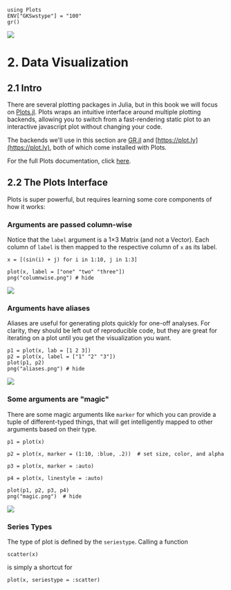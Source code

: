 ```@setup viz
using Plots
ENV["GKSwstype"] = "100"
gr()
```

![](http://docs.juliaplots.org/latest/examples/img/lorenz.gif)

# 2. Data Visualization

## 2.1 Intro

There are several plotting packages in Julia, but in this book we will focus on 
[Plots.jl](https://github.com/JuliaPlots/Plots.jl).  Plots wraps an intuitive interface 
around multiple plotting backends, allowing you to switch from a fast-rendering static plot 
to an interactive javascript plot without changing your code.

The backends we'll use in this section are [GR.jl](https://github.com/jheinen/GR.jl) and 
[https://plot.ly](https://plot.ly), both of which come installed with Plots.

For the full Plots documentation, click [here](http://docs.juliaplots.org/latest/).

## 2.2 The Plots Interface 

Plots is super powerful, but requires learning some core components of how it works:


### Arguments are passed column-wise

Notice that the `label` argument is a 1×3 Matrix (and not a Vector).  Each column of `label` is then mapped
to the respective column of `x` as its label.

```@example viz
x = [(sin(i) + j) for i in 1:10, j in 1:3]

plot(x, label = ["one" "two" "three"])
png("columnwise.png") # hide
```
![](columnwise.png)

### Arguments have aliases

Aliases are useful for generating plots quickly for one-off analyses.  For clarity, they should
be left out of reproducible code, but they are great for iterating on a plot until you get 
the visualization you want.

```@example viz
p1 = plot(x, lab = [1 2 3])
p2 = plot(x, label = ["1" "2" "3"])
plot(p1, p2)
png("aliases.png") # hide
```
![](aliases.png)

### Some arguments are "magic"

There are some magic arguments like `marker` for which you can provide a tuple of different-typed
things, that will get intelligently mapped to other arguments based on their type.

```@example viz 
p1 = plot(x)

p2 = plot(x, marker = (1:10, :blue, .2))  # set size, color, and alpha

p3 = plot(x, marker = :auto)

p4 = plot(x, linestyle = :auto)

plot(p1, p2, p3, p4)
png("magic.png")  # hide
```
![](magic.png)

### Series Types

The type of plot is defined by the `seriestype`.  Calling a function 

```
scatter(x)
```

is simply a shortcut for 

```
plot(x, seriestype = :scatter)
```

